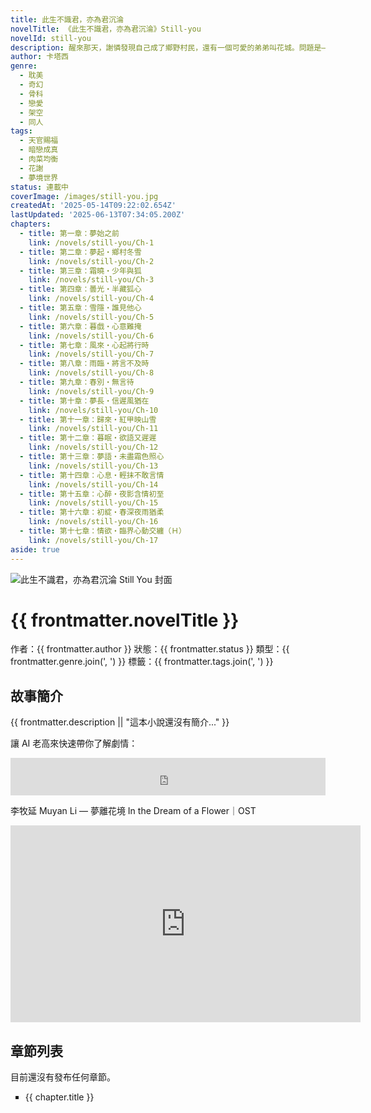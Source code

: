 ```yaml
---
title: 此生不識君，亦為君沉淪
novelTitle: 《此生不識君，亦為君沉淪》Still-you
novelId: still-you
description: 醒來那天，謝憐發現自己成了鄉野村民，還有一個可愛的弟弟叫花城。問題是——他記不得這人生，但心卻早已動搖。這場夢，怎麼越走越真？
author: 卡塔西
genre:
  - 耽美
  - 奇幻
  - 骨科
  - 戀愛
  - 架空
  - 同人
tags:
  - 天官賜福
  - 暗戀成真
  - 肉菜均衡
  - 花謝
  - 夢境世界
status: 連載中
coverImage: /images/still-you.jpg
createdAt: '2025-05-14T09:22:02.654Z'
lastUpdated: '2025-06-13T07:34:05.200Z'
chapters:
  - title: 第一章：夢始之前
    link: /novels/still-you/Ch-1
  - title: 第二章：夢起・鄉村冬雪
    link: /novels/still-you/Ch-2
  - title: 第三章：霜曉・少年與狐
    link: /novels/still-you/Ch-3
  - title: 第四章：曇光・半藏狐心
    link: /novels/still-you/Ch-4
  - title: 第五章：雪隱・誰見他心
    link: /novels/still-you/Ch-5
  - title: 第六章：暮戲・心意難掩
    link: /novels/still-you/Ch-6
  - title: 第七章：風來・心起將行時
    link: /novels/still-you/Ch-7
  - title: 第八章：雨臨・將言不及時
    link: /novels/still-you/Ch-8
  - title: 第九章：春別・無言待
    link: /novels/still-you/Ch-9
  - title: 第十章：夢長・信遲風猶在
    link: /novels/still-you/Ch-10
  - title: 第十一章：歸來・紅甲映山雪
    link: /novels/still-you/Ch-11
  - title: 第十二章：暮眠・欲語又遲遲
    link: /novels/still-you/Ch-12
  - title: 第十三章：夢語・未盡霜色照心
    link: /novels/still-you/Ch-13
  - title: 第十四章：心息・輕抹不敢言情
    link: /novels/still-you/Ch-14
  - title: 第十五章：心醉・夜影含情初至
    link: /novels/still-you/Ch-15
  - title: 第十六章：初綻・春深夜雨猶柔
    link: /novels/still-you/Ch-16
  - title: 第十七章：情欲・臨界心動交纏（Ｈ）
    link: /novels/still-you/Ch-17
aside: true
---
```


<script setup>
import { useData, withBase } from 'vitepress'
const { frontmatter } = useData()
</script>

<div class="page-layout novel-intro-page">
<div class="cover-box">
<img :src="withBase(frontmatter.coverImage)" alt="此生不識君，亦為君沉淪 Still You 封面" class="novel-cover">
</div>

# {{ frontmatter.novelTitle }}

<p class="novel-meta">
    作者：{{ frontmatter.author }}
    <span>狀態：{{ frontmatter.status }}</span>
    <span>類型：{{ frontmatter.genre.join(', ') }}</span>
    <span v-if="frontmatter.tags && frontmatter.tags.length">標籤：{{ frontmatter.tags.join(', ') }}</span>
</p>

## 故事簡介

{{ frontmatter.description || "這本小說還沒有簡介..." }}

<span>讓 AI 老高來快速帶你了解劇情：</span>
<iframe width="100%" height="60" src="https://player-widget.mixcloud.com/widget/iframe/?hide_cover=1&mini=1&light=1&feed=%2Fe26290%2F%25E6%25AD%25A4%25E7%2594%259F%25E4%25B8%258D%25E8%25AD%2598%25E5%2590%259B%25E4%25BA%25A6%25E7%2582%25BA%25E5%2590%259B%25E6%25B2%2589%25E6%25B7%25AA-still-you%2F" frameborder="0" allow="encrypted-media; fullscreen; autoplay; idle-detection; speaker-selection; web-share;" ></iframe>

<span>李牧延 Muyan Li — 夢離花境 In the Dream of a Flower｜OST</span>
<iframe width="560" height="315" src="https://www.youtube.com/embed/Zx5Mx_lERR0?si=_q6tNRPSJUd4_GTL" title="YouTube video player" frameborder="0" allow="accelerometer; autoplay; clipboard-write; encrypted-media; gyroscope; picture-in-picture; web-share" referrerpolicy="strict-origin-when-cross-origin" allowfullscreen></iframe>

<br>

## 章節列表

  <p v-if="!frontmatter.chapters || frontmatter.chapters.length === 0">目前還沒有發布任何章節。</p>
  <ul v-else>
      <li v-for="chapter in frontmatter.chapters" :key="chapter.link">
          <a :href="withBase(chapter.link)">{{ chapter.title }}</a>
      </li>
  </ul>
</div>

<style scoped>
  li {
    list-style-type: square;
  }
</style>
